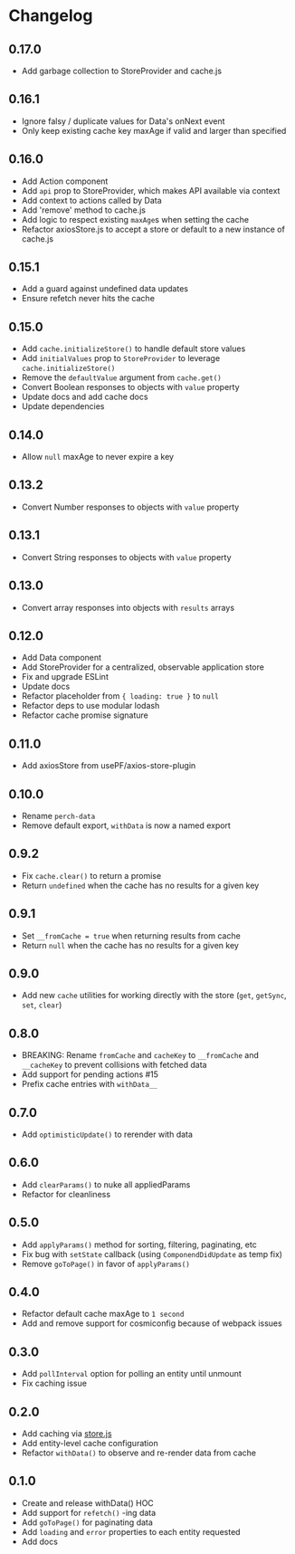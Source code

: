 # Changelog

## 0.17.0

- Add garbage collection to StoreProvider and cache.js

## 0.16.1

- Ignore falsy / duplicate values for Data's onNext event
- Only keep existing cache key maxAge if valid and larger than specified

## 0.16.0

- Add Action component
- Add `api` prop to StoreProvider, which makes API available via context
- Add context to actions called by Data
- Add 'remove' method to cache.js
- Add logic to respect existing `maxAge`s when setting the cache
- Refactor axiosStore.js to accept a store or default to a new instance of cache.js

## 0.15.1

- Add a guard against undefined data updates
- Ensure refetch never hits the cache

## 0.15.0

- Add `cache.initializeStore()` to handle default store values
- Add `initialValues` prop to `StoreProvider` to leverage `cache.initializeStore()`
- Remove the `defaultValue` argument from `cache.get()`
- Convert Boolean responses to objects with `value` property
- Update docs and add cache docs
- Update dependencies

## 0.14.0

- Allow `null` maxAge to never expire a key

## 0.13.2

- Convert Number responses to objects with `value` property

## 0.13.1

- Convert String responses to objects with `value` property

## 0.13.0

- Convert array responses into objects with `results` arrays

## 0.12.0

- Add Data component
- Add StoreProvider for a centralized, observable application store
- Fix and upgrade ESLint
- Update docs
- Refactor placeholder from `{ loading: true }` to `null`
- Refactor deps to use modular lodash
- Refactor cache promise signature

## 0.11.0

- Add axiosStore from usePF/axios-store-plugin

## 0.10.0

- Rename `perch-data`
- Remove default export, `withData` is now a named export

## 0.9.2

- Fix `cache.clear()` to return a promise
- Return `undefined` when the cache has no results for a given key

## 0.9.1

- Set `__fromCache = true` when returning results from cache
- Return `null` when the cache has no results for a given key

## 0.9.0

- Add new `cache` utilities for working directly with the store (`get`, `getSync`, `set`, `clear`)

## 0.8.0

- BREAKING: Rename `fromCache` and `cacheKey` to `__fromCache` and `__cacheKey` to prevent collisions with fetched data
- Add support for pending actions #15
- Prefix cache entries with `withData__`

## 0.7.0

- Add `optimisticUpdate()` to rerender with data

## 0.6.0

- Add `clearParams()` to nuke all appliedParams
- Refactor for cleanliness

## 0.5.0

- Add `applyParams()` method for sorting, filtering, paginating, etc
- Fix bug with `setState` callback (using `ComponendDidUpdate` as temp fix)
- Remove `goToPage()` in favor of `applyParams()`

## 0.4.0

- Refactor default cache maxAge to `1 second`
- Add and remove support for cosmiconfig because of webpack issues

## 0.3.0

- Add `pollInterval` option for polling an entity until unmount
- Fix caching issue

## 0.2.0

- Add caching via [store.js](https://github.com/marcuswestin/store.js/)
- Add entity-level cache configuration
- Refactor `withData()` to observe and re-render data from cache

## 0.1.0

- Create and release withData() HOC
- Add support for `refetch()` -ing data
- Add `goToPage()` for paginating data
- Add `loading` and `error` properties to each entity requested
- Add docs